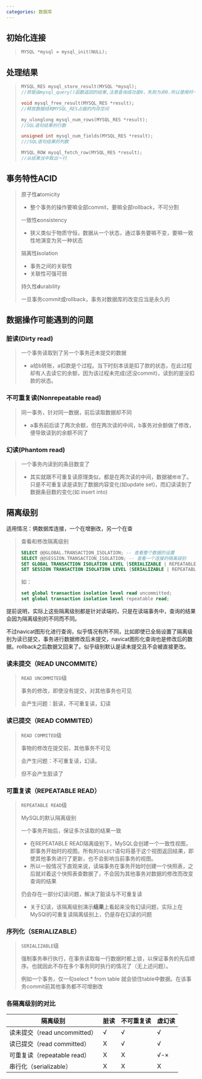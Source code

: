 ```yaml
---
categories: 数据库
---
```


## 初始化连接 

> ```c
> MYSQL *mysql = mysql_init(NULL);
> ```

## 处理结果

> ```c
> MYSQL_RES mysql_store_result(MYSQL *mysql);
> //获取由mysql_query()函数返回的结果,注意查询成功是0，失败为非0.所以使用时一般if(。。。){}
> 
> void mysql_free_result(MYSQL_RES *result);
> //释放数据结构MYSQL_RES占据的内存空间
> 
> my_ulonglong mysql_num_rows(MYSQL_RES *result);
> //SQL语句结果的行数
> 
> unsigned int mysql_num_fields(MYSQL_RES *result);
> ///SQL语句结果的列数
> 
> MYSQL_ROW mysql_fetch_row(MYSQL_RES *result);
> //从结果当中取出一行
> ```
>

## 事务特性ACID

> 原子性**a**tomicity
>
> - 整个事务的操作要嘛全部commit，要嘛全部rollback，不可分割
>
> 一致性**c**onsistency
>
> -  狭义类似于物质守恒，数据从一个状态，通过事务要嘛不变，要嘛一致性地演变为另一种状态
>
> 隔离性**i**solation
>
> - 事务之间的关联性
> - 关联性可强可弱
>
> 持久性**d**urability
>
> 一旦事务commit或rollback，事务对数据库的改变应当是永久的

## 数据操作可能遇到的问题

### 脏读(Dirty read)

> 一个事务读取到了另一个事务还未提交的数据
>
> - a给b转账，a扣款是个过程。当下时刻本该是扣了款的状态，在此过程却有人去读它的余额，因为该过程未完成(还没commit)，读到的是没扣款的状态。

### 不可重复读(Nonrepeatable read)

> 同一事务，针对同一数据，前后读取数据却不同
>
> - a事务前后读了两次余额，但在两次读的中间，b事务对余额做了修改，便导致读到的余额不同了

### 幻读(Phantom read)

> 一个事务内读到的条目数变了
>
> - 其实就跟不可重复读原理类似，都是在两次读的中间，数据被`修改`了。只是不可重复读是读到了数据内容变化(如update set)，而幻读读到了数据条目数的变化(如 insert into)

## 隔离级别

适用情况：俩数据库连接，一个在增删改，另一个在查

>  查看和修改隔离级别
>
>  ```sql
>  SELECT @@GLOBAL.TRANSACTION_ISOLATION; -- 查看整个数据的设置
>  SELECT @@SESSION.TRANSACTION_ISOLATION; -- 查看一个连接的隔离级别
>  SET GLOBAL TRANSACTION ISOLATION LEVEL [SERIALIZABLE | REPEATABLE READ| ...];
>  SET SESSION TRANSACTION ISOLATION LEVEL [SERIALIZABLE | REPEATABLE READ| ...];
>  ```
>
>  如：
>  ```sql
>  set global transaction isolation level read uncommitted;
>  set global transaction isolation level repeatable read;
>  ```

提前说明，实际上这些隔离级别都是针对读端的，只是在读端事务中，查询的结果会因为隔离级别的不同而不同。

不过navicat图形化进行查询，似乎情况有所不同，比如即使已全局设置了隔离级别为读已提交，事务进行数据修改后未提交，navicat图形化查询也是修改后的数据。rollback之后数据又回来了。似乎级别默认是读未提交且不会被直接更改。

### 读未提交（READ UNCOMMITE）

> `READ UNCOMMITED`级
>
> 事务的修改，即使没有提交，对其他事务也可见
>
> 会产生问题：脏读，不可重复读，幻读

### 读已提交（READ COMMITED）

>  `READ COMMITED`级
>
>  事物的修改在提交前，其他事务不可见
>
>  会产生问题：不可重复读，幻读。
>
>  但不会产生脏读了

### 可重复读（REPEATABLE READ）

> `REPEATABLE READ`级
>
> MySQL的默认隔离级别
>
> 一个事务开始后，保证多次读取的结果一致
>
> - 在REPEATABLE READ隔离级别下，MySQL会创建一个一致性视图，即事务开始时的视图。所有的`SELECT`语句将基于这个视图返回结果，即使其他事务进行了更新，也不会影响当前事务的视图。
> - 所以一般情况下直观来说，读端事务在事务开始时创建一个快照表，之后就对着这个快照表查数据了，不会因为其他事务对数据的修改而改变查询的结果
>
> 仍会存在一部分幻读问题，解决了脏读与不可重复读
>
> - 关于幻读，该隔离级别演示**结果**上看起来没有幻读问题，实际上在MySQl的可重复读隔离级别上，仍是存在幻读的问题

### 序列化（SERIALIZABLE）

> `SERIALIZABLE`级
>
> 强制事务串行执行，在事务读取每一行数据时都上锁，以保证事务的先后顺序。也就因此不存在多个事务同时执行的情况了（无上述问题）。
>
> 例如一个事务，仅一句select * from table 就会锁住table中数据。在该事务commit前其他事务都不可增删改

### 各隔离级别的对比

| 隔离级别                     | 脏读 | 不可重复读 | 虚幻读 |
| ---------------------------- | ---- | ---------- | ------ |
| 读未提交（read uncommitted） | √    | √          | √      |
| 读已提交（read committed）   | X    | √          | √      |
| 可重复读（repeatable read）  | X    | X          | √-×    |
| 串行化（serializable）       | X    | X          | X      |
